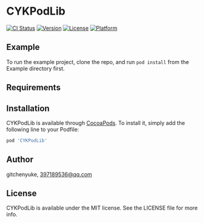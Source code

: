# CYKPodLib

[![CI Status](https://img.shields.io/travis/gitchenyuke/CYKPodLib.svg?style=flat)](https://travis-ci.org/gitchenyuke/CYKPodLib)
[![Version](https://img.shields.io/cocoapods/v/CYKPodLib.svg?style=flat)](https://cocoapods.org/pods/CYKPodLib)
[![License](https://img.shields.io/cocoapods/l/CYKPodLib.svg?style=flat)](https://cocoapods.org/pods/CYKPodLib)
[![Platform](https://img.shields.io/cocoapods/p/CYKPodLib.svg?style=flat)](https://cocoapods.org/pods/CYKPodLib)

## Example

To run the example project, clone the repo, and run `pod install` from the Example directory first.

## Requirements

## Installation

CYKPodLib is available through [CocoaPods](https://cocoapods.org). To install
it, simply add the following line to your Podfile:

```ruby
pod 'CYKPodLib'
```

## Author

gitchenyuke, 397189536@qq.com

## License

CYKPodLib is available under the MIT license. See the LICENSE file for more info.
